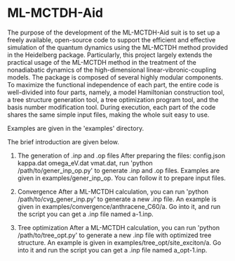 # ML-MCTDH-Aid

The purpose of the development of the ML-MCTDH-Aid suit is to set up a freely available, open-source code to support the efficient and effective simulation of the quantum dynamics using the ML-MCTDH method provided in the Heidelberg package. Particularly, this project largely extends the practical usage of the ML-MCTDH method in the treatment of the nonadiabatic dynamics of the high-dimensional linear-vibronic-coupling models. The package is composed of several highly modular components. To maximize the functional independence of each part, the entire code is well-divided into four parts, namely, a model Hamiltonian construction tool, a tree structure generation tool, a tree optimization program tool, and the basis number modification tool. During execution, each part of the code shares the same simple input files, making the whole suit easy to use.

Examples are given in the 'examples' directory.

The brief introduction are given below.
1. The generation of .inp and .op files
    After preparing the files: config.json  kappa.dat  omega_eV.dat  vmat.dat, run 'python /path/to/gener_inp_op.py' to generate .inp and .op files.
    Examples are given in examples/gener_inp_op. You can follow it to prepare input files.

2. Convergence
    After a ML-MCTDH calculation, you can run 'python /path/to/cvg_gener_inp.py' to generate a new .inp file.
    An example is given in examples/convergence/anthracene_C60/a. Go into it, and run the script you can get a .inp file named a-1.inp.

3. Tree optimization
    After a ML-MCTDH calculation, you can run 'python /path/to/tree_opt.py' to generate a new .inp file with optimized tree structure.
    An example is given in examples/tree_opt/site_exciton/a. Go into it and run the script you can get a .inp file named a_opt-1.inp.

